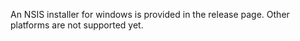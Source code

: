 An NSIS installer for windows is provided in the release page. Other platforms are not supported yet.